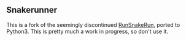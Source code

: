 ## Snakerunner

This is a fork of the seemingly discontinued [RunSnakeRun], ported to
Python3. This is pretty much a work in progress, so don't use it.

[RunSnakeRun]: http://www.vrplumber.com/programming/runsnakerun/
